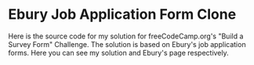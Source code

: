 # Ebury Job Application Form Clone
Here is the source code for my solution for freeCodeCamp.org's "Build a Survey Form" Challenge. The solution is based on Ebury's job application forms. Here you can see my solution and Ebury's page respectively.

